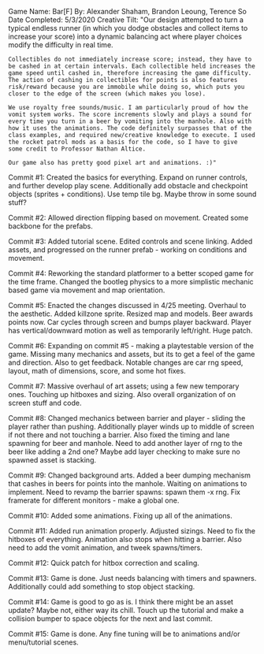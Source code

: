 Game Name: Bar[F]
By: Alexander Shaham, Brandon Leoung, Terence So
Date Completed: 5/3/2020
Creative Tilt: 
    "Our design attempted to turn a typical endless runner (in which you dodge obstacles and collect items to increase your score) into a dynamic balancing act where player choices modify the difficulty in real time.

    Collectibles do not immediately increase score; instead, they have to be cashed in at certain intervals. Each collectible held increases the game speed until cashed in, therefore increasing the game difficulty. The action of cashing in collectibles for points is also features risk/reward because you are immobile while doing so, which puts you closer to the edge of the screen (which makes you lose).

    We use royalty free sounds/music. I am particularly proud of how the vomit system works. The score increments slowly and plays a sound for every time you turn in a beer by vomiting into the manhole. Also with how it uses the animations. The code definitely surpasses that of the class examples, and required new/creative knowledge to execute. I used the rocket patrol mods as a basis for the code, so I have to give
    some credit to Professor Nathan Altice.

    Our game also has pretty good pixel art and animations. :)"

Commit #1:
    Created the basics for everything. Expand on runner controls,
    and further develop play scene. Additionally add obstacle and
    checkpoint objects (sprites + conditions). Use temp tile bg.
    Maybe throw in some sound stuff?

Commit #2:
    Allowed direction flipping based on movement. Created some
    backbone for the prefabs.

Commit #3:
    Added tutorial scene. Edited controls and scene linking.
    Added assets, and progressed on the runner prefab -
    working on conditions and movement.

Commit #4:
    Reworking the standard platformer to a better scoped game
    for the time frame. Changed the bootleg physics to a more
    simplistic mechanic based game via movement and map
    orientation.

Commit #5:
    Enacted the changes discussed in 4/25 meeting. Overhaul to
    the aesthetic. Added killzone sprite. Resized map and models.
    Beer awards points now. Car cycles through screen and bumps
    player backward. Player has vertical/downward motion as well
    as temporarily left/right. Huge patch.

Commit #6:
    Expanding on commit #5 - making a playtestable version of the
    game. Missing many mechanics and assets, but its to get a feel
    of the game and direction. Also to get feedback. Notable changes
    are car rng speed, layout, math of dimensions, score, and some
    hot fixes.

Commit #7:
    Massive overhaul of art assets; using a few new temporary ones.
    Touching up hitboxes and sizing. Also overall organization of
    on screen stuff and code.

Commit #8:
    Changed mechanics between barrier and player - sliding the player
    rather than pushing. Additionally player winds up to middle of
    screen if not there and not touching a barrier. Also fixed the
    timing and lane spawning for beer and manhole. Need to add
    another layer of rng to the beer like adding a 2nd one? Maybe
    add layer checking to make sure no spawned asset is stacking.

Commit #9:
    Changed background arts. Added a beer dumping mechanism that
    cashes in beers for points into the manhole. Waiting on
    animations to implement. Need to revamp the barrier spawns:
    spawn them -x rng. Fix framerate for different monitors -
    make a global one.

Commit #10:
    Added some animations. Fixing up all of the animations.

Commit #11:
    Added run animation properly. Adjusted sizings. Need to fix
    the hitboxes of everything. Animation also stops when hitting
    a barrier. Also need to add the vomit animation, and tweek
    spawns/timers.

Commit #12:
    Quick patch for hitbox correction and scaling.

Commit #13:
    Game is done. Just needs balancing with timers and spawners.
    Additionally could add something to stop object stacking.

Commit #14:
    Game is good to go as is. I think there might be an asset
    update? Maybe not, either way its chill. Touch up the
    tutorial and make a collision bumper to space objects for
    the next and last commit.

Commit #15:
    Game is done. Any fine tuning will be to animations and/or
    menu/tutorial scenes.